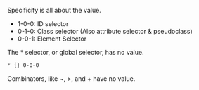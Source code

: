 Specificity is all about the value. 


* 1-0-0: ID selector
* 0-1-0: Class selector (Also attribute selector & pseudoclass)
* 0-0-1: Element Selector

The * selector, or global selector, has no value.
```css
* {} 0-0-0 
```

Combinators, like ~, >, and + have no value. 